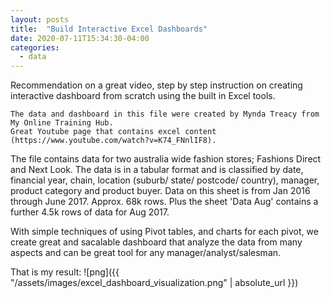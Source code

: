 ```yaml
---
layout: posts
title:  "Build Interactive Excel Dashboards"
date: 2020-07-11T15:34:30-04:00
categories:
  - data
---
```


Recommendation on a great video, step by step instruction on creating
interactive dashboard from scratch using the built in Excel tools.

```
The data and dashboard in this file were created by Mynda Treacy from My Online Training Hub.
Great Youtube page that contains excel content (https://www.youtube.com/watch?v=K74_FNnlIF8).

```

The file contains data for two australia wide fashion stores;
Fashions Direct and Next Look.
The data is in a tabular format and is classified by date, financial year, chain, location (suburb/ state/ postcode/ country), manager, product category and product buyer.
Data on this sheet is from Jan 2016 through June 2017. Approx. 68k rows.
Plus the sheet 'Data Aug' contains a further 4.5k rows of data for Aug 2017.

With simple techniques of using Pivot tables, and charts for each pivot, we create great and sacalable dashboard that analyze
the data from many aspects and can be great tool for any manager/analyst/salesman.

That is my result:
![png]({{ "/assets/images/excel_dashboard_visualization.png" | absolute_url }})
